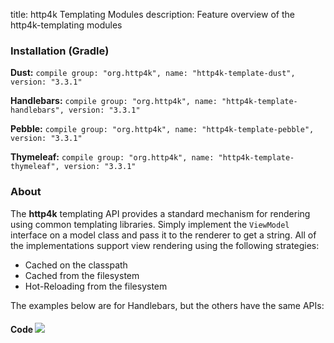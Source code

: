 title: http4k Templating Modules
description: Feature overview of the http4k-templating modules

### Installation (Gradle)
**Dust:** ```compile group: "org.http4k", name: "http4k-template-dust", version: "3.3.1"```

**Handlebars:** ```compile group: "org.http4k", name: "http4k-template-handlebars", version: "3.3.1"```

**Pebble:** ```compile group: "org.http4k", name: "http4k-template-pebble", version: "3.3.1"```

**Thymeleaf:** ```compile group: "org.http4k", name: "http4k-template-thymeleaf", version: "3.3.1"```

### About
The **http4k** templating API provides a standard mechanism for rendering using common templating libraries. Simply implement the `ViewModel` interface on a model class and pass it to the renderer to get a string. All of the implementations support view rendering using the following strategies:

* Cached on the classpath
* Cached from the filesystem
* Hot-Reloading from the filesystem

The examples below are for Handlebars, but the others have the same APIs:

#### Code  [<img class="octocat" src="/img/octocat-32.png"/>](https://github.com/http4k/http4k/blob/master/src/docs/guide/modules/templating/example.kt)

 <script src="https://gist-it.appspot.com/https://github.com/http4k/http4k/blob/master/src/docs/guide/modules/templating/example.kt"></script>
